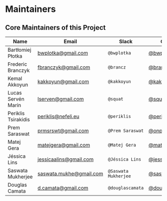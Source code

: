 # Maintainers

## Core Maintainers of this Project

| Name                | Email                   | Slack                | GitHub                                             | Company       |
|---------------------|-------------------------|----------------------|----------------------------------------------------|---------------|
| Bartłomiej Płotka   | bwplotka@gmail.com      | `@bwplotka`          | [@bwplotka](https://github.com/bwplotka)           | Red Hat       |
| Frederic Branczyk   | fbranczyk@gmail.com     | `@brancz`            | [@brancz](https://github.com/brancz)               | Polar Signals |
| Kemal Akkoyun       | kakkoyun@gmail.com      | `@kakkoyun`          | [@kakkoyun](https://github.com/kakkoyun)           | Polar Signals |
| Lucas Servén Marín  | lserven@gmail.com       | `@squat`             | [@squat](https://github.com/squat)                 | Unaffiliated  |
| Periklis Tsirakidis | periklis@nefeli.eu      | `@periklis`          | [@periklis](https://github.com/periklis)           | Red Hat       |
| Prem Saraswat       | prmsrswt@gmail.com      | `@Prem Saraswat`     | [@onprem](https://github.com/onprem)               | Red Hat       |
| Matej Gera          | matejgera@gmail.com     | `@Matej Gera`        | [@matej-g](https://github.com/matej-g)             | Red Hat       |
| Jéssica Lins        | jessicaalins@gmail.com  | `@Jéssica Lins`      | [@jessicalins](https://github.com/jessicalins)     | Red Hat       |
| Saswata Mukherjee   | saswata.mukhe@gmail.com | `@Saswata Mukherjee` | [@saswatamcode](https://github.com/saswatamcode)   | Red Hat       |
| Douglas Camata      | d.camata@gmail.com      | `@douglascamata`     | [@douglascamata](https://github.com/douglascamata) | Red Hat       |
